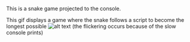 This is a snake game projected to the console. 

This gif displays a game where the snake follows a script to become the longest possible
![alt text](https://i.postimg.cc/HnZ7v0MQ/infinite-game.gif)
(the flickering occurs because of the slow console prints) 

<!-- ![alt text](https://i.imgur.com/jDwq1Bb.gif) -->
